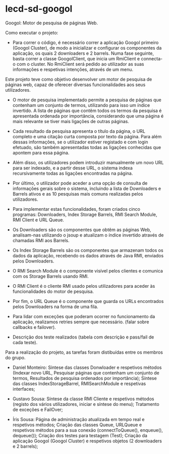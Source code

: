 # lecd-sd-googol
Googol: Motor de pesquisa de páginas Web.

Como executar o projeto:
* Para correr o código, é necessário correr a aplicação Googol primeiro (Googol Cluster), de modo a inicializar e configurar
os componentes da aplicação, os quais 2 downloaders e 2 barrels.
Numa fase seguinte, basta correr a classe GoogolClient, que inicia um RmiClient e connecta-o com o cluster. 
No RmiClient será pedido ao utilizador as suas informações e respetivas intenções, através de um menu.


Este projeto teve como objetivo desenvolver um motor de pesquisa de páginas web, capaz de oferecer diversas 
funcionalidades aos seus utilizadores. 
* O motor de pesquisa implementado permite a pesquisa de páginas que contenham um conjunto de termos, utilizando para
isso um índice invertido. A lista de páginas que contêm todos os termos da pesquisa é apresentada ordenada por
importância, considerando que uma página é mais relevante se tiver mais ligações de outras páginas.
* Cada resultado da pesquisa apresenta o título da página, o URL completo e uma citação curta composta por texto da 
página. Para além dessas informações, se o utilizador estiver registado e com login efetuado, são também apresentadas 
todas as ligações conhecidas que apontem para essa página.

* Além disso, os utilizadores podem introduzir manualmente um novo URL para ser indexado, e a partir desse URL, o
sistema indexa recursivamente todas as ligações encontradas na página.

* Por último, o utilizador pode aceder a uma opção de consulta de informações gerais sobre o sistema, incluindo a lista
de Downloaders e Barrels ativos e as 10 pesquisas mais comuns realizadas pelos utilizadores.

* Para implementar estas funcionalidades, foram criados cinco programas: Downloaders, Index Storage Barrels, RMI Search
Module, RMI Client e URL Queue.
* Os Downloaders são os componentes que obtêm as páginas Web, analisam-nas utilizando o jsoup e atualizam o índice
invertido através de chamadas RMI aos Barrels.
* Os Index Storage Barrels são os componentes que armazenam todos os dados da aplicação, recebendo os dados através de
Java RMI, enviados pelos Downloaders.
* O RMI Search Module é o componente visível pelos clientes e comunica com os Storage Barrels usando RMI.
* O RMI Client é o cliente RMI usado pelos utilizadores para aceder às funcionalidades do
motor de pesquisa.
* Por fim, o URL Queue é o componente que guarda os URLs encontrados pelos Downloaders na forma de uma fila.
* Para lidar com exceções que poderam ocorrer no funcionamento da aplicação, realizamos retries sempre que necessário.
(falar sobre callbacks e failover).
* Descrição dos teste realizados (tabela com descrição e pass/fail de cada teste).

Para a realização do projeto, as tarefas foram distibuídas entre os membros do grupo.

* Daniel Monteiro:
Síntese das classes Donwloader e respetivos métodos
(Indexar novo URL, Pesquisar páginas que contenham um conjunto de termos, Resultados de pesquisa ordenados por importância);
Síntese das classes IndexStorageBarrel, RMISearchModule e respetivas interfaces;

* Gustavo Sousa:
Síntese da classe RMI Cliente e respetivos métodos (registo dos vários utilizadores, iniciar e síntese do menu);
Tratamento de exceções e FailOver;

* Íris Sousa:
Página de administração atualizada em tempo real e respetivos métodos;
Criação das classes Queue, URLQueue e respetivos métodos para a sua conexão (connectToQueue(), enqueue(), dequeue());
Criação dos testes para testagem (Test);
Criação da aplicação Googol (Googol Cluster) e respetivos objetos (2 downloaders e 2 barrels);
